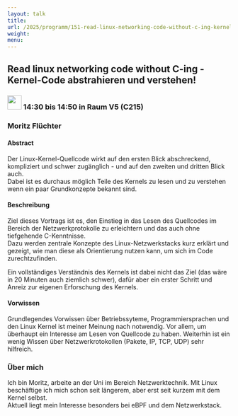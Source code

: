 ```yaml
---
layout: talk
title:
url: /2025/programm/151-read-linux-networking-code-without-c-ing-kernel-code-abstrahieren-und-verstehen/
weight:
menu:
---
```

## Read linux networking code without C-ing - Kernel-Code abstrahieren und verstehen!

### <img height = "32" src="../../../images/talk.svg"> 14:30 bis 14:50 in Raum V5 (C215)

### Moritz Flüchter

#### Abstract

Der Linux-Kernel-Quellcode wirkt auf den ersten Blick abschreckend, kompliziert und schwer zugänglich - und auf den zweiten und dritten Blick auch.  
Dabei ist es durchaus möglich Teile des Kernels zu lesen und zu verstehen wenn ein paar Grundkonzepte bekannt sind.

#### Beschreibung

Ziel dieses Vortrags ist es, den Einstieg in das Lesen des Quellcodes im Bereich der Netzwerkprotokolle zu erleichtern und das auch ohne tiefgehende C-Kenntnisse.  
Dazu werden zentrale Konzepte des Linux-Netzwerkstacks kurz erklärt und gezeigt, wie man diese als Orientierung nutzen kann, um sich im Code zurechtzufinden.

Ein vollständiges Verständnis des Kernels ist dabei nicht das Ziel (das wäre in 20 Minuten auch ziemlich schwer), dafür aber ein erster Schritt und Anreiz zur eigenen Erforschung des Kernels.

#### Vorwissen

Grundlegendes Vorwissen über Betriebssyteme, Programmiersprachen und den Linux Kernel ist meiner Meinung nach notwendig.  Vor allem, um überhaupt ein Interesse am Lesen von Quellcode zu haben. Weiterhin ist ein wenig Wissen über Netzwerkrotokollen (Pakete, IP, TCP, UDP) sehr hilfreich.

### Über mich

Ich bin Moritz, arbeite an der Uni im Bereich Netzwerktechnik. Mit Linux beschäftige ich mich schon seit längerem, aber erst seit kurzem mit dem Kernel selbst.  
Aktuell liegt mein Interesse besonders bei eBPF und dem Netzwerkstack.

